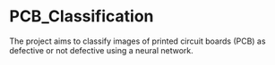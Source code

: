 # PCB_Classification
The project aims to classify images of printed circuit boards (PCB) as defective or not defective using a neural network.
